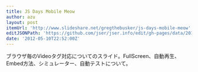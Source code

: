 ```yaml
---
title: JS Days Mobile Meow
author: azu
layout: post
itemUrl: 'http://www.slideshare.net/gregthebusker/js-days-mobile-meow'
editJSONPath: 'https://github.com/jser/jser.info/edit/gh-pages/data/2012/05/index.json'
date: '2012-05-10T22:52:00Z'
---
```

ブラウザ毎のVideoタグ対応についてのスライド。FullScreen、自動再生、Embed方法、シミュレーター、自動テストについて。
